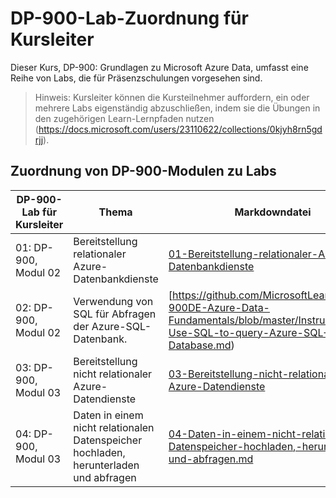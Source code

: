 # DP-900-Lab-Zuordnung für Kursleiter

Dieser Kurs, DP-900: Grundlagen zu Microsoft Azure Data, umfasst eine Reihe von Labs, die für Präsenzschulungen vorgesehen sind. 

> Hinweis: Kursleiter können die Kursteilnehmer auffordern, ein oder mehrere Labs eigenständig abzuschließen, indem sie die Übungen in den zugehörigen Learn-Lernpfaden nutzen (https://docs.microsoft.com/users/23110622/collections/0kjyh8rn5gdrjj). 

## Zuordnung von DP-900-Modulen zu Labs

| DP-900-Lab für Kursleiter | Thema | Markdowndatei |
| --- | --- | --- |
| 01: DP-900, Modul 02 | Bereitstellung relationaler Azure-Datenbankdienste | [01-Bereitstellung-relationaler-Azure-Datenbankdienste](https://github.com/MicrosoftLearning/DP-900DE-Azure-Data-Fundamentals/blob/master/Instructions/01-Provision-Azure-relational-database-services.md) |
| 02: DP-900, Modul 02 | Verwendung von SQL für Abfragen der Azure-SQL-Datenbank. | [https://github.com/MicrosoftLearning/DP-900DE-Azure-Data-Fundamentals/blob/master/Instructions/02-Use-SQL-to-query-Azure-SQL-Database.md) |
| 03: DP-900, Modul 03 | Bereitstellung nicht relationaler Azure-Datendienste  | [03-Bereitstellung-nicht-relationaler-Azure-Datendienste](https://github.com/MicrosoftLearning/DP-900DE-Azure-Data-Fundamentals/blob/master/Instructions/03-Provision-non-relational-Azure-data-services.md) |
| 04: DP-900, Modul 03 | Daten in einem nicht relationalen Datenspeicher hochladen, herunterladen und abfragen | [04-Daten-in-einem-nicht-relationalen-Datenspeicher-hochladen,-herunterladen-und-abfragen.md](https://github.com/MicrosoftLearning/DP-900DE-Azure-Data-Fundamentals/blob/master/Instructions/04-Upload-download-and-query-data-in-a-non-relational-data-store.md) |

